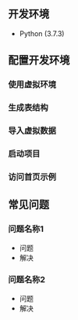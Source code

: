 ## 开发环境
* Python (3.7.3)
## 配置开发环境
### 使用虚拟环境
### 生成表结构
### 导入虚拟数据
### 启动项目
### 访问首页示例
## 常见问题
### 问题名称1
* 问题
* 解决
### 问题名称2
* 问题
* 解决
